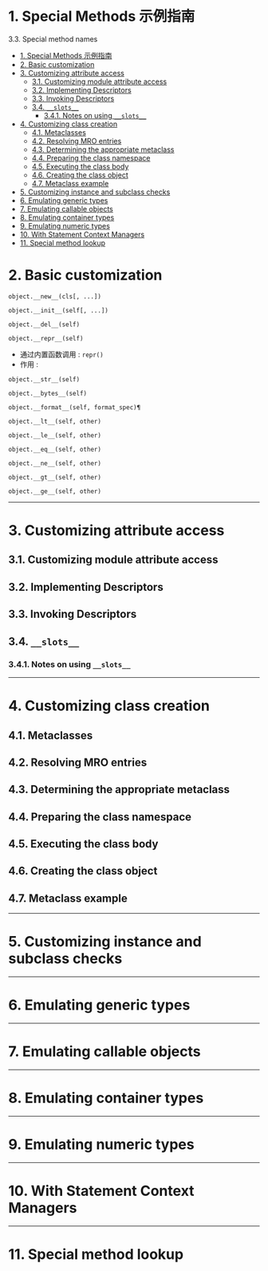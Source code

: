 
# 1. Special Methods 示例指南

3.3. Special method names

<!-- TOC -->

- [1. Special Methods 示例指南](#1-special-methods-示例指南)
- [2. Basic customization](#2-basic-customization)
- [3. Customizing attribute access](#3-customizing-attribute-access)
    - [3.1. Customizing module attribute access](#31-customizing-module-attribute-access)
    - [3.2. Implementing Descriptors](#32-implementing-descriptors)
    - [3.3. Invoking Descriptors](#33-invoking-descriptors)
    - [3.4. `__slots__`](#34-__slots__)
        - [3.4.1. Notes on using `__slots__`](#341-notes-on-using-__slots__)
- [4. Customizing class creation](#4-customizing-class-creation)
    - [4.1. Metaclasses](#41-metaclasses)
    - [4.2. Resolving MRO entries](#42-resolving-mro-entries)
    - [4.3. Determining the appropriate metaclass](#43-determining-the-appropriate-metaclass)
    - [4.4. Preparing the class namespace](#44-preparing-the-class-namespace)
    - [4.5. Executing the class body](#45-executing-the-class-body)
    - [4.6. Creating the class object](#46-creating-the-class-object)
    - [4.7. Metaclass example](#47-metaclass-example)
- [5. Customizing instance and subclass checks](#5-customizing-instance-and-subclass-checks)
- [6. Emulating generic types](#6-emulating-generic-types)
- [7. Emulating callable objects](#7-emulating-callable-objects)
- [8. Emulating container types](#8-emulating-container-types)
- [9. Emulating numeric types](#9-emulating-numeric-types)
- [10. With Statement Context Managers](#10-with-statement-context-managers)
- [11. Special method lookup](#11-special-method-lookup)

<!-- /TOC -->

# 2. Basic customization

`object.__new__(cls[, ...])`

`object.__init__(self[, ...])`

`object.__del__(self)`

`object.__repr__(self)`

- 通过内置函数调用 : `repr()`
- 作用 : 

`object.__str__(self)`

`object.__bytes__(self)`

`object.__format__(self, format_spec)¶`


`object.__lt__(self, other)`

`object.__le__(self, other)`

`object.__eq__(self, other)`

`object.__ne__(self, other)`

`object.__gt__(self, other)`

`object.__ge__(self, other)`



---

# 3. Customizing attribute access

## 3.1. Customizing module attribute access

## 3.2. Implementing Descriptors
## 3.3. Invoking Descriptors
## 3.4. `__slots__`

### 3.4.1. Notes on using `__slots__`

---

# 4. Customizing class creation

## 4.1. Metaclasses

## 4.2. Resolving MRO entries

## 4.3. Determining the appropriate metaclass

## 4.4. Preparing the class namespace

## 4.5. Executing the class body

## 4.6. Creating the class object

## 4.7. Metaclass example

---

# 5. Customizing instance and subclass checks

---

# 6. Emulating generic types

---

# 7. Emulating callable objects

---

# 8. Emulating container types

---

# 9. Emulating numeric types

---

# 10. With Statement Context Managers

---

# 11. Special method lookup
